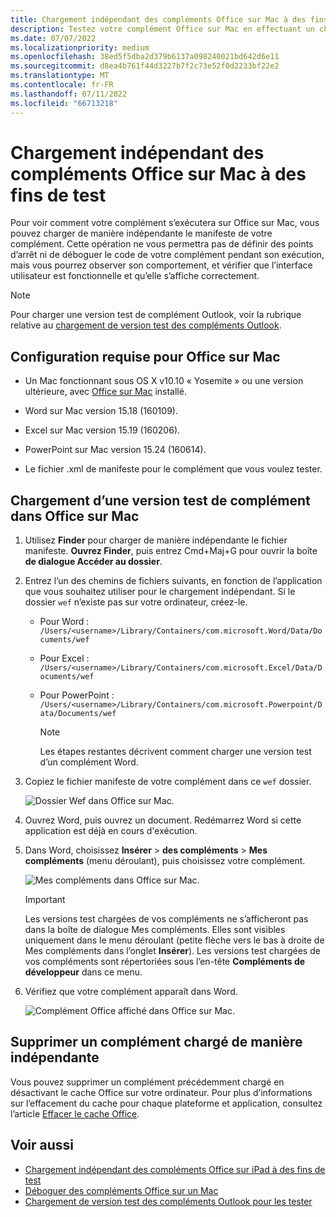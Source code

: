 ```yaml
---
title: Chargement indépendant des compléments Office sur Mac à des fins de test
description: Testez votre complément Office sur Mac en effectuant un chargement indépendant.
ms.date: 07/07/2022
ms.localizationpriority: medium
ms.openlocfilehash: 38ed5f5dba2d379b6137a098240021bd642d6e11
ms.sourcegitcommit: d8ea4b761f44d3227b7f2c73e52f0d2233bf22e2
ms.translationtype: MT
ms.contentlocale: fr-FR
ms.lasthandoff: 07/11/2022
ms.locfileid: "66713218"
---
```

# <a name="sideload-office-add-ins-on-mac-for-testing"></a>Chargement indépendant des compléments Office sur Mac à des fins de test

Pour voir comment votre complément s’exécutera sur Office sur Mac, vous pouvez charger de manière indépendante le manifeste de votre complément. Cette opération ne vous permettra pas de définir des points d’arrêt ni de déboguer le code de votre complément pendant son exécution, mais vous pourrez observer son comportement, et vérifier que l’interface utilisateur est fonctionnelle et qu’elle s’affiche correctement.

> [!NOTE]
> Pour charger une version test de complément Outlook, voir la rubrique relative au [chargement de version test des compléments Outlook](../outlook/sideload-outlook-add-ins-for-testing.md).

## <a name="prerequisites-for-office-on-mac"></a>Configuration requise pour Office sur Mac

- Un Mac fonctionnant sous OS X v10.10 « Yosemite » ou une version ultérieure, avec [Office sur Mac](https://products.office.com/buy/compare-microsoft-office-products?tab=omac) installé.

- Word sur Mac version 15.18 (160109).

- Excel sur Mac version 15.19 (160206).

- PowerPoint sur Mac version 15.24 (160614).

- Le fichier .xml de manifeste pour le complément que vous voulez tester.

## <a name="sideload-an-add-in-in-office-on-mac"></a>Chargement d’une version test de complément dans Office sur Mac

1. Utilisez **Finder** pour charger de manière indépendante le fichier manifeste. **Ouvrez Finder**, puis entrez Cmd+Maj+G pour ouvrir la boîte **de dialogue Accéder au dossier**.

1. Entrez l’un des chemins de fichiers suivants, en fonction de l’application que vous souhaitez utiliser pour le chargement indépendant. Si le dossier `wef` n’existe pas sur votre ordinateur, créez-le.

    - Pour Word : `/Users/<username>/Library/Containers/com.microsoft.Word/Data/Documents/wef`
    - Pour Excel : `/Users/<username>/Library/Containers/com.microsoft.Excel/Data/Documents/wef`
    - Pour PowerPoint : `/Users/<username>/Library/Containers/com.microsoft.Powerpoint/Data/Documents/wef`

        > [!NOTE]
        > Les étapes restantes décrivent comment charger une version test d’un complément Word.

1. Copiez le fichier manifeste de votre complément dans ce `wef` dossier.

    ![Dossier Wef dans Office sur Mac.](../images/all-my-files.png)

1. Ouvrez Word, puis ouvrez un document. Redémarrez Word si cette application est déjà en cours d'exécution.

1. Dans Word, choisissez **Insérer** > **des compléments** > **Mes compléments** (menu déroulant), puis choisissez votre complément.

    ![Mes compléments dans Office sur Mac.](../images/my-add-ins-wikipedia.png)

    > [!IMPORTANT]
    > Les versions test chargées de vos compléments ne s’afficheront pas dans la boîte de dialogue Mes compléments. Elles sont visibles uniquement dans le menu déroulant (petite flèche vers le bas à droite de Mes compléments dans l’onglet **Insérer**). Les versions test chargées de vos compléments sont répertoriées sous l’en-tête **Compléments de développeur** dans ce menu.

1. Vérifiez que votre complément apparaît dans Word.

    ![Complément Office affiché dans Office sur Mac.](../images/lorem-ipsum-wikipedia.png)

## <a name="remove-a-sideloaded-add-in"></a>Supprimer un complément chargé de manière indépendante

Vous pouvez supprimer un complément précédemment chargé en désactivant le cache Office sur votre ordinateur. Pour plus d’informations sur l’effacement du cache pour chaque plateforme et application, consultez l’article [Effacer le cache Office](clear-cache.md).

## <a name="see-also"></a>Voir aussi

- [Chargement indépendant des compléments Office sur iPad à des fins de test](sideload-an-office-add-in-on-ipad.md)
- [Déboguer des compléments Office sur un Mac](debug-office-add-ins-on-ipad-and-mac.md)
- [Chargement de version test des compléments Outlook pour les tester](../outlook/sideload-outlook-add-ins-for-testing.md)
